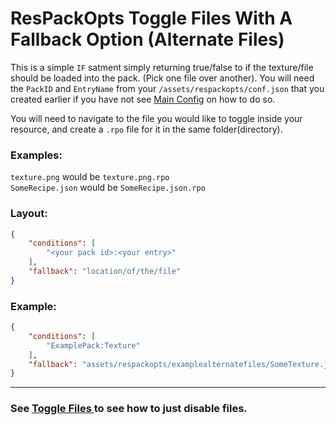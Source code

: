 # ResPackOpts Toggle Files With A Fallback Option (Alternate Files)

This is a simple `IF` satment simply returning true/false to if the texture/file should be loaded into the pack. (Pick one file over another). You will need the `PackID` and `EntryName` from your `/assets/respackopts/conf.json` that you created earlier if you have not see [Main Config](https://github.com/Network-For-Gamers/resourcepackoptsdocs/blob/main/MainConfig.md) on how to do so.
<br>

You will need to navigate to the file you would like to toggle inside your resource, and create a `.rpo` file for it in the same folder(directory).
<br>

### Examples:
`texture.png` would be `texture.png.rpo`<br>
`SomeRecipe.json` would be `SomeRecipe.json.rpo`
<br>

### Layout:
```json
{
    "conditions": [
        "<your pack id>:<your entry>"
    ],
    "fallback": "location/of/the/file"
}
```
### Example:
```json
{
    "conditions": [
        "ExamplePack:Texture"
    ],
    "fallback": "assets/respackopts/examplealternatefiles/SomeTexture.json"
}
```
---

### See [Toggle Files ](https://github.com/Network-For-Gamers/resourcepackoptsdocs/blob/main/ToggleFiles.md) to see how to just disable files.
